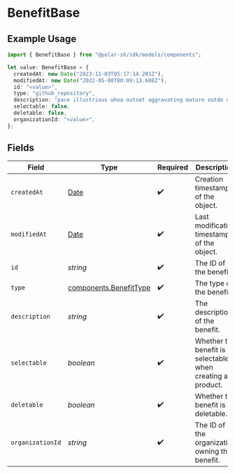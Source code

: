 # BenefitBase

## Example Usage

```typescript
import { BenefitBase } from "@polar-sh/sdk/models/components";

let value: BenefitBase = {
  createdAt: new Date("2023-11-03T05:17:14.201Z"),
  modifiedAt: new Date("2022-05-08T00:09:13.608Z"),
  id: "<value>",
  type: "github_repository",
  description: "pace illustrious whoa outset aggravating mature outdo or lest",
  selectable: false,
  deletable: false,
  organizationId: "<value>",
};
```

## Fields

| Field                                                                                         | Type                                                                                          | Required                                                                                      | Description                                                                                   |
| --------------------------------------------------------------------------------------------- | --------------------------------------------------------------------------------------------- | --------------------------------------------------------------------------------------------- | --------------------------------------------------------------------------------------------- |
| `createdAt`                                                                                   | [Date](https://developer.mozilla.org/en-US/docs/Web/JavaScript/Reference/Global_Objects/Date) | :heavy_check_mark:                                                                            | Creation timestamp of the object.                                                             |
| `modifiedAt`                                                                                  | [Date](https://developer.mozilla.org/en-US/docs/Web/JavaScript/Reference/Global_Objects/Date) | :heavy_check_mark:                                                                            | Last modification timestamp of the object.                                                    |
| `id`                                                                                          | *string*                                                                                      | :heavy_check_mark:                                                                            | The ID of the benefit.                                                                        |
| `type`                                                                                        | [components.BenefitType](../../models/components/benefittype.md)                              | :heavy_check_mark:                                                                            | The type of the benefit.                                                                      |
| `description`                                                                                 | *string*                                                                                      | :heavy_check_mark:                                                                            | The description of the benefit.                                                               |
| `selectable`                                                                                  | *boolean*                                                                                     | :heavy_check_mark:                                                                            | Whether the benefit is selectable when creating a product.                                    |
| `deletable`                                                                                   | *boolean*                                                                                     | :heavy_check_mark:                                                                            | Whether the benefit is deletable.                                                             |
| `organizationId`                                                                              | *string*                                                                                      | :heavy_check_mark:                                                                            | The ID of the organization owning the benefit.                                                |